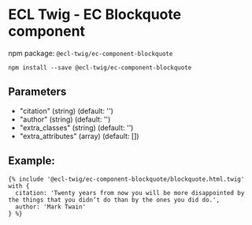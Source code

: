 # ECL Twig - EC Blockquote component

npm package: `@ecl-twig/ec-component-blockquote`

```shell
npm install --save @ecl-twig/ec-component-blockquote
```

## Parameters

- "citation" (string) (default: '')
- "author" (string) (default: '')
- "extra_classes" (string) (default: '')
- "extra_attributes" (array) (default: [])

## Example:

<!-- prettier-ignore -->
```twig
{% include '@ecl-twig/ec-component-blockquote/blockquote.html.twig' with { 
  citation: 'Twenty years from now you will be more disappointed by the things that you didn’t do than by the ones you did do.', 
  author: 'Mark Twain' 
} %}
```
